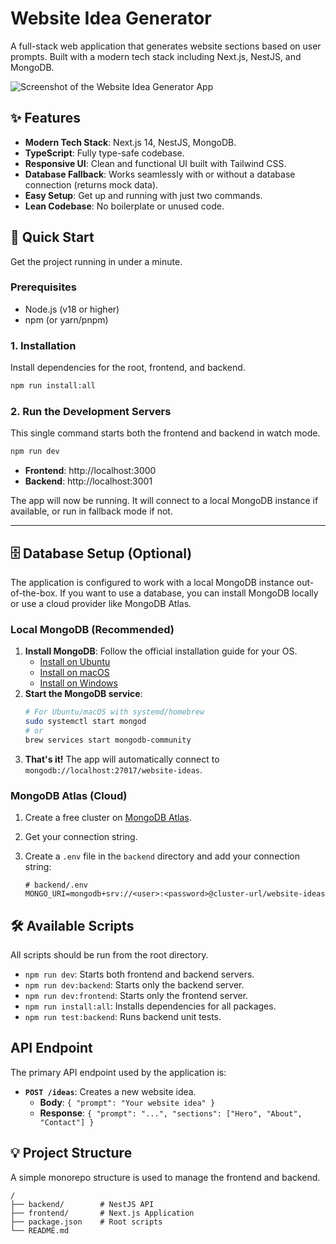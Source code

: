 # Website Idea Generator

A full-stack web application that generates website sections based on user prompts. Built with a modern tech stack including Next.js, NestJS, and MongoDB.

![Screenshot of the Website Idea Generator App](https://i.imgur.com/YOUR_SCREENSHOT_URL.png) <!-- Optional: Add a screenshot URL -->

## ✨ Features

- **Modern Tech Stack**: Next.js 14, NestJS, MongoDB.
- **TypeScript**: Fully type-safe codebase.
- **Responsive UI**: Clean and functional UI built with Tailwind CSS.
- **Database Fallback**: Works seamlessly with or without a database connection (returns mock data).
- **Easy Setup**: Get up and running with just two commands.
- **Lean Codebase**: No boilerplate or unused code.

## 🚀 Quick Start

Get the project running in under a minute.

### Prerequisites

- Node.js (v18 or higher)
- npm (or yarn/pnpm)

### 1. Installation

Install dependencies for the root, frontend, and backend.

```bash
npm run install:all
```

### 2. Run the Development Servers

This single command starts both the frontend and backend in watch mode.

```bash
npm run dev
```

- **Frontend**: http://localhost:3000
- **Backend**: http://localhost:3001

The app will now be running. It will connect to a local MongoDB instance if available, or run in fallback mode if not.

---

## 🗄️ Database Setup (Optional)

The application is configured to work with a local MongoDB instance out-of-the-box. If you want to use a database, you can install MongoDB locally or use a cloud provider like MongoDB Atlas.

### Local MongoDB (Recommended)

1.  **Install MongoDB**: Follow the official installation guide for your OS.
    -   [Install on Ubuntu](https://www.mongodb.com/docs/manual/tutorial/install-mongodb-on-ubuntu/)
    -   [Install on macOS](https://www.mongodb.com/docs/manual/tutorial/install-mongodb-on-os-x/)
    -   [Install on Windows](https://www.mongodb.com/docs/manual/tutorial/install-mongodb-on-windows/)
2.  **Start the MongoDB service**:
    ```bash
    # For Ubuntu/macOS with systemd/homebrew
    sudo systemctl start mongod
    # or
    brew services start mongodb-community
    ```
3.  **That's it!** The app will automatically connect to `mongodb://localhost:27017/website-ideas`.

### MongoDB Atlas (Cloud)

1.  Create a free cluster on [MongoDB Atlas](https://www.mongodb.com/cloud/atlas).
2.  Get your connection string.
3.  Create a `.env` file in the `backend` directory and add your connection string:

    ```env
    # backend/.env
    MONGO_URI=mongodb+srv://<user>:<password>@cluster-url/website-ideas
    ```

## 🛠️ Available Scripts

All scripts should be run from the root directory.

- `npm run dev`: Starts both frontend and backend servers.
- `npm run dev:backend`: Starts only the backend server.
- `npm run dev:frontend`: Starts only the frontend server.
- `npm run install:all`: Installs dependencies for all packages.
- `npm run test:backend`: Runs backend unit tests.

##  API Endpoint

The primary API endpoint used by the application is:

- **`POST /ideas`**: Creates a new website idea.
  - **Body**: `{ "prompt": "Your website idea" }`
  - **Response**: `{ "prompt": "...", "sections": ["Hero", "About", "Contact"] }`

## 💡 Project Structure

A simple monorepo structure is used to manage the frontend and backend.

```
/
├── backend/        # NestJS API
├── frontend/       # Next.js Application
├── package.json    # Root scripts
└── README.md
``` 